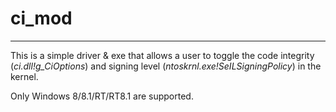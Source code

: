 # ci_mod #
----------

This is a simple driver & exe that allows a user to toggle the code integrity (*ci.dll!g_CiOptions*) and signing level (*ntoskrnl.exe!SeILSigningPolicy*) in the kernel.

Only Windows 8/8.1/RT/RT8.1 are supported.